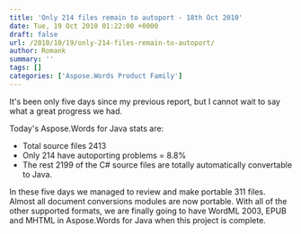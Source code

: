 ```yaml
---
title: 'Only 214 files remain to autoport - 18th Oct 2010'
date: Tue, 19 Oct 2010 01:22:00 +0000
draft: false
url: /2010/10/19/only-214-files-remain-to-autoport/
author: Romank
summary: ''
tags: []
categories: ['Aspose.Words Product Family']
---
```


It's been only five days since my previous report, but I cannot wait to say what a great progress we had.

Today's Aspose.Words for Java stats are:

*   Total source files 2413
*   Only 214 have autoporting problems = 8.8%
*   The rest 2199 of the C# source files are totally automatically convertable to Java.

In these five days we managed to review and make portable 311 files. Almost all document conversions modules are now portable. With all of the other supported formats, we are finally going to have WordML 2003, EPUB and MHTML in Aspose.Words for Java when this project is complete.








